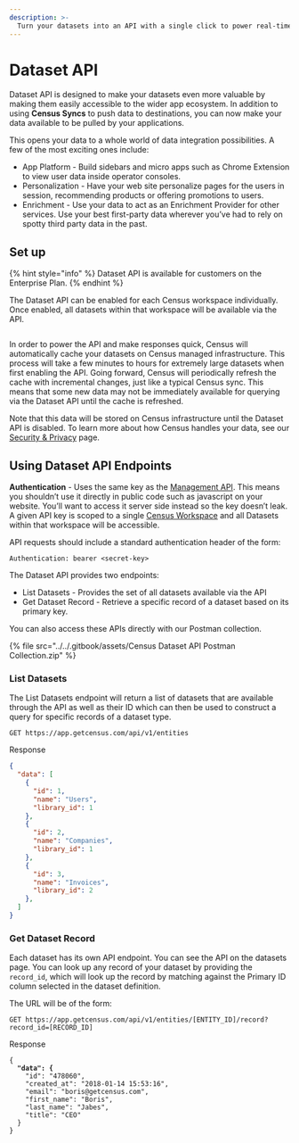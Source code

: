 ```yaml
---
description: >-
  Turn your datasets into an API with a single click to power real-time personalization and recommendations.
---
```


# Dataset API

Dataset API is designed to make your datasets even more valuable by making them easily accessible to the wider app ecosystem. In addition to using **Census Syncs** to push data to destinations, you can now make your data available to be pulled by your applications.

This opens your data to a whole world of data integration possibilities. A few of the most exciting ones include:

* App Platform - Build sidebars and micro apps such as Chrome Extension to view user data inside operator consoles.
* Personalization - Have your web site personalize pages for the users in session, recommending products or offering promotions to users.
* Enrichment - Use your data to act as an Enrichment Provider for other services. Use your best first-party data wherever you’ve had to rely on spotty third party data in the past.

## **Set up**

{% hint style="info" %}
Dataset API is available for customers on the Enterprise Plan.&#x20;
{% endhint %}

The Dataset API can be enabled for each Census workspace individually. Once enabled, all datasets within that workspace will be available via the API.

<figure><img src="../../.gitbook/assets/screely-1677722797342 (1).png" alt=""><figcaption></figcaption></figure>

In order to power the API and make responses quick, Census will automatically cache your datasets on Census managed infrastructure. This process will take a few minutes to hours for extremely large datasets when first enabling the API. Going forward, Census will periodically refresh the cache with incremental changes, just like a typical Census sync. This means that some new data may not be immediately available for querying via the Dataset API until the cache is refreshed.

Note that this data will be stored on Census infrastructure until the Dataset API is disabled. To learn more about how Census handles your data, see our [Security & Privacy](../security-and-privacy/) page.

## Using Dataset API Endpoints

**Authentication** - Uses the same key as the [Management API](api.md). This means you shouldn’t use it directly in public code such as javascript on your website. You’ll want to access it server side instead so the key doesn’t leak. A given API key is scoped to a single [Census Workspace](../security-and-privacy/workspaces-and-access-controls.md) and all Datasets within that workspace will be accessible.

API requests should include a standard authentication header of the form:

```
Authentication: bearer <secret-key>
```

The Dataset API provides two endpoints:

* List Datasets - Provides the set of all datasets available via the API
* Get Dataset Record - Retrieve a specific record of a dataset based on its primary key.

You can also access these APIs directly with our Postman collection.

{% file src="../../.gitbook/assets/Census Dataset API Postman Collection.zip" %}

### List Datasets

The List Datasets endpoint will return a list of datasets that are available through the API as well as their ID which can then be used to construct a query for specific records of a dataset type.

```
GET https://app.getcensus.com/api/v1/entities
```

Response

```json
{
  "data": [
    {
      "id": 1,
      "name": "Users",
      "library_id": 1
    },
    {
      "id": 2,
      "name": "Companies",
      "library_id": 1
    },
    {
      "id": 3,
      "name": "Invoices",
      "library_id": 2
    },
  ]
}
```

### Get Dataset Record

Each dataset has its own API endpoint. You can see the API on the datasets page. You can look up any record of your dataset by providing the `record_id`, which will look up the record by matching against the Primary ID column selected in the dataset definition.

The URL will be of the form:

```
GET https://app.getcensus.com/api/v1/entities/[ENTITY_ID]/record?record_id=[RECORD_ID]
```

Response

<pre class="language-json"><code class="lang-json">{
<strong>  "data": {
</strong>    "id": "478060",
    "created_at": "2018-01-14 15:53:16",
    "email": "boris@getcensus.com",
    "first_name": "Boris",
    "last_name": "Jabes",
    "title": "CEO"
  }
}
</code></pre>

